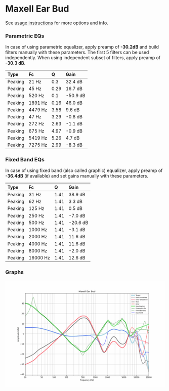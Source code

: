 # Maxell Ear Bud
See [usage instructions](https://github.com/jaakkopasanen/AutoEq#usage) for more options and info.

### Parametric EQs
In case of using parametric equalizer, apply preamp of **-30.2dB** and build filters manually
with these parameters. The first 5 filters can be used independently.
When using independent subset of filters, apply preamp of **-30.3 dB**.

| Type    | Fc      |    Q | Gain     |
|:--------|:--------|:-----|:---------|
| Peaking | 21 Hz   | 0.3  | 32.4 dB  |
| Peaking | 45 Hz   | 0.29 | 16.7 dB  |
| Peaking | 520 Hz  | 0.1  | -50.9 dB |
| Peaking | 1891 Hz | 0.16 | 46.0 dB  |
| Peaking | 4479 Hz | 3.58 | 9.6 dB   |
| Peaking | 47 Hz   | 3.29 | -0.8 dB  |
| Peaking | 272 Hz  | 2.63 | -1.1 dB  |
| Peaking | 675 Hz  | 4.97 | -0.9 dB  |
| Peaking | 5419 Hz | 5.26 | 4.7 dB   |
| Peaking | 7275 Hz | 2.99 | -8.3 dB  |

### Fixed Band EQs
In case of using fixed band (also called graphic) equalizer, apply preamp of **-36.4dB**
(if available) and set gains manually with these parameters.

| Type    | Fc       |    Q | Gain     |
|:--------|:---------|:-----|:---------|
| Peaking | 31 Hz    | 1.41 | 38.9 dB  |
| Peaking | 62 Hz    | 1.41 | 3.3 dB   |
| Peaking | 125 Hz   | 1.41 | 0.5 dB   |
| Peaking | 250 Hz   | 1.41 | -7.0 dB  |
| Peaking | 500 Hz   | 1.41 | -20.6 dB |
| Peaking | 1000 Hz  | 1.41 | -3.1 dB  |
| Peaking | 2000 Hz  | 1.41 | 11.6 dB  |
| Peaking | 4000 Hz  | 1.41 | 11.6 dB  |
| Peaking | 8000 Hz  | 1.41 | -2.0 dB  |
| Peaking | 16000 Hz | 1.41 | 12.6 dB  |

### Graphs
![](./Maxell%20Ear%20Bud.png)